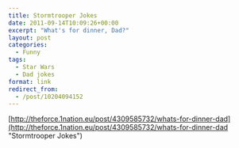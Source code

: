 ```yaml
---
title: Stormtrooper Jokes
date: 2011-09-14T10:09:26+00:00
excerpt: "What's for dinner, Dad?"
layout: post
categories:
  - Funny
tags:
  - Star Wars
  - Dad jokes
format: link
redirect_from:
  - /post/10204094152
---
```

[http://theforce.1nation.eu/post/4309585732/whats-for-dinner-dad](http://theforce.1nation.eu/post/4309585732/whats-for-dinner-dad "Stormtrooper Jokes")